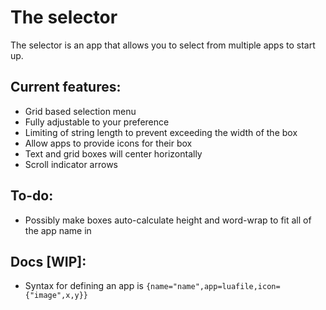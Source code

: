 # The selector
The selector is an app that allows you to select from multiple apps to start up.

## Current features:
- Grid based selection menu
- Fully adjustable to your preference
- Limiting of string length to prevent exceeding the width of the box
- Allow apps to provide icons for their box
- Text and grid boxes will center horizontally
- Scroll indicator arrows
## To-do:
- Possibly make boxes auto-calculate height and word-wrap to fit all of the app name in

## Docs [WIP]:
- Syntax for defining an app is `{name="name",app=luafile,icon={"image",x,y}}`
